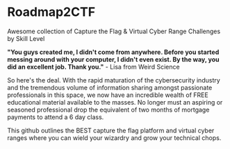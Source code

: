 # Roadmap2CTF
Awesome collection of Capture the Flag &amp; Virtual Cyber Range Challenges by Skill Level

**"You guys created me, I didn't come from anywhere. Before you started messing around with your computer, I didn't even exist. By the way, you did an excellent job. Thank you."**
                    - Lisa from Weird Science
                    
So here's the deal. With the rapid maturation of the cybersecurity industry and the tremendous volume of information sharing amongst passionate professionals in this space, we now have an incredible wealth of FREE educational material available to the masses. No longer must an aspiring or seasoned professional drop the equivalent of two months of mortgage payments to attend a 6 day class. 

This github outlines the BEST capture the flag platform and virtual cyber ranges where you can wield your wizardry and grow your technical chops.
